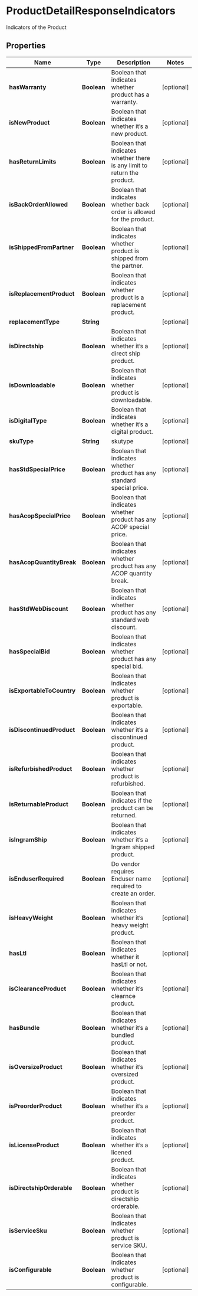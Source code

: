 

# ProductDetailResponseIndicators

Indicators of the Product

## Properties

| Name | Type | Description | Notes |
|------------ | ------------- | ------------- | -------------|
|**hasWarranty** | **Boolean** | Boolean that indicates whether product has a warranty. |  [optional] |
|**isNewProduct** | **Boolean** | Boolean that indicates whether it’s a new product.  |  [optional] |
|**hasReturnLimits** | **Boolean** | Boolean that indicates whether there is any limit to return the product. |  [optional] |
|**isBackOrderAllowed** | **Boolean** | Boolean that indicates whether back order is allowed for the product. |  [optional] |
|**isShippedFromPartner** | **Boolean** | Boolean that indicates whether product is shipped from the partner. |  [optional] |
|**isReplacementProduct** | **Boolean** | Boolean that indicates whether product is a replacement product. |  [optional] |
|**replacementType** | **String** |  |  [optional] |
|**isDirectship** | **Boolean** | Boolean that indicates whether it’s a direct ship product. |  [optional] |
|**isDownloadable** | **Boolean** | Boolean that indicates whether product is downloadable. |  [optional] |
|**isDigitalType** | **Boolean** | Boolean that indicates whether it’s a digital product.  |  [optional] |
|**skuType** | **String** | skutype |  [optional] |
|**hasStdSpecialPrice** | **Boolean** | Boolean that indicates whether product has any standard special price. |  [optional] |
|**hasAcopSpecialPrice** | **Boolean** | Boolean that indicates whether product has any ACOP special price. |  [optional] |
|**hasAcopQuantityBreak** | **Boolean** | Boolean that indicates whether product has any ACOP quantity break. |  [optional] |
|**hasStdWebDiscount** | **Boolean** | Boolean that indicates whether product has any standard web discount. |  [optional] |
|**hasSpecialBid** | **Boolean** | Boolean that indicates whether product has any special bid. |  [optional] |
|**isExportableToCountry** | **Boolean** | Boolean that indicates whether product is exportable. |  [optional] |
|**isDiscontinuedProduct** | **Boolean** | Boolean that indicates whether it’s a discontinued product. |  [optional] |
|**isRefurbishedProduct** | **Boolean** | Boolean that indicates whether product is refurbished. |  [optional] |
|**isReturnableProduct** | **Boolean** | Boolean that indicates if the product can be returned. |  [optional] |
|**isIngramShip** | **Boolean** | Boolean that indicates whether it’s a Ingram shipped product. |  [optional] |
|**isEnduserRequired** | **Boolean** | Do vendor requires Enduser name required to create an order. |  [optional] |
|**isHeavyWeight** | **Boolean** | Boolean that indicates whether it’s  heavy weight product. |  [optional] |
|**hasLtl** | **Boolean** | Boolean that indicates whether it hasLtl or not. |  [optional] |
|**isClearanceProduct** | **Boolean** | Boolean that indicates whether it’s clearnce product. |  [optional] |
|**hasBundle** | **Boolean** | Boolean that indicates whether it’s a bundled product. |  [optional] |
|**isOversizeProduct** | **Boolean** | Boolean that indicates whether it’s oversized product. |  [optional] |
|**isPreorderProduct** | **Boolean** | Boolean that indicates whether it’s a preorder product. |  [optional] |
|**isLicenseProduct** | **Boolean** | Boolean that indicates whether it’s a licened product. |  [optional] |
|**isDirectshipOrderable** | **Boolean** | Boolean that indicates whether product is directship orderable. |  [optional] |
|**isServiceSku** | **Boolean** | Boolean that indicates whether product is service SKU. |  [optional] |
|**isConfigurable** | **Boolean** | Boolean that indicates whether product is configurable. |  [optional] |



